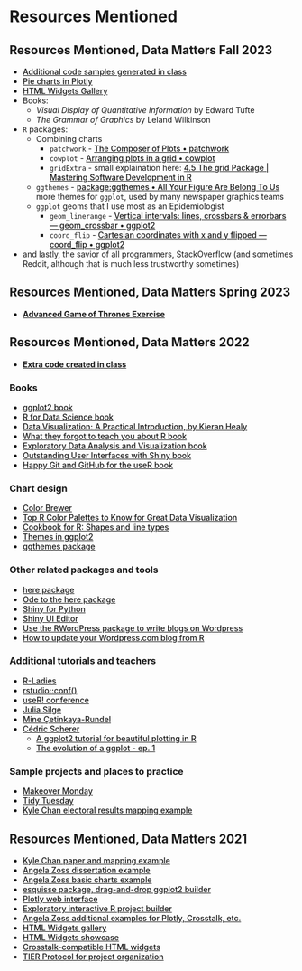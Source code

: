 <style>
a {
font-weight: 500;
}
</style>

# Resources Mentioned

## Resources Mentioned, Data Matters Fall 2023

- [Additional code samples generated in class](CodeSamplesFall2023)
- [Pie charts in Plotly](https://plotly.com/r/pie-charts/)
- [HTML Widgets Gallery](http://gallery.htmlwidgets.org/)
- Books:
    - *Visual Display of Quantitative Information* by Edward Tufte
    - *The Grammar of Graphics* by Leland Wilkinson
- `R` packages:
    - Combining charts
        - `patchwork` - [The Composer of Plots • patchwork](https://patchwork.data-imaginist.com/)
        - `cowplot` - [Arranging plots in a grid • cowplot](https://wilkelab.org/cowplot/articles/plot_grid.html)
        - `gridExtra` - small explaination here: [4.5 The grid Package \| Mastering Software Development in R](https://bookdown.org/rdpeng/RProgDA/the-grid-package.html)
    - `ggthemes` - [package:ggthemes • All Your Figure Are Belong To Us](https://yutannihilation.github.io/allYourFigureAreBelongToUs/ggthemes/) more themes for `ggplot`, used by many newspaper graphics teams
    - `ggplot` geoms that I use most as an Epidemiologist
        - `geom_linerange` - [Vertical intervals: lines, crossbars & errorbars — geom\_crossbar • ggplot2](https://ggplot2.tidyverse.org/reference/geom_linerange.html)
        - `coord_flip` - [Cartesian coordinates with x and y flipped — coord\_flip • ggplot2](https://ggplot2.tidyverse.org/reference/coord_flip.html)
- and lastly, the savior of all programmers, StackOverflow (and sometimes Reddit, although that is much less trustworthy sometimes)

## Resources Mentioned, Data Matters Spring 2023

* [**Advanced Game of Thrones Exercise**](https://gist.github.com/amzoss/f9e94e16914e2d04a8fc48810519dc3c)

## Resources Mentioned, Data Matters 2022

* [**Extra code created in class**](https://gist.github.com/amzoss/12888cbc8f5684b59e291ef69d36a8ad)

### Books

* [ggplot2 book](https://ggplot2-book.org/)
* [R for Data Science book](https://r4ds.had.co.nz/)
* [Data Visualization: A Practical Introduction, by Kieran Healy](https://socviz.co/)
* [What they forgot to teach you about R book](https://rstats.wtf/)
* [Exploratory Data Analysis and Visualization book](https://edav.info/)
* [Outstanding User Interfaces with Shiny book](https://unleash-shiny.rinterface.com/index.html)
* [Happy Git and GitHub for the useR book](https://happygitwithr.com/)

### Chart design

* [Color Brewer](https://colorbrewer2.org/)
* [Top R Color Palettes to Know for Great Data Visualization](https://www.datanovia.com/en/blog/top-r-color-palettes-to-know-for-great-data-visualization/)
* [Cookbook for R: Shapes and line types](http://www.cookbook-r.com/Graphs/Shapes_and_line_types/)
* [Themes in ggplot2](https://r-charts.com/ggplot2/themes/)
* [ggthemes package](https://www.rdocumentation.org/packages/ggthemes/versions/3.5.0)

### Other related packages and tools

* [here package](https://cran.r-project.org/web/packages/here/index.html)
* [Ode to the here package](https://github.com/jennybc/here_here)
* [Shiny for Python](https://shiny.rstudio.com/py/)
* [Shiny UI Editor](https://rstudio.github.io/shinyuieditor/index.html)
* [Use the RWordPress package to write blogs on Wordpress](https://rpubs.com/yanalytics/rwordpress)
* [How to update your Wordpress.com blog from R](https://rstudio-pubs-static.s3.amazonaws.com/3265_a7da419fd69245d4b1565ee8c982346f.html)

### Additional tutorials and teachers

* [R-Ladies](https://rladies.org/)
* [rstudio::conf()](https://www.rstudio.com/conference/)
* [useR! conference](https://user2022.r-project.org/)
* [Julia Silge](https://juliasilge.com/)
* [Mine Çetinkaya-Rundel](https://mine-cr.com/)
* [Cédric Scherer](https://www.cedricscherer.com/)
    * [A ggplot2 tutorial for beautiful plotting in R](https://www.cedricscherer.com/2019/08/05/a-ggplot2-tutorial-for-beautiful-plotting-in-r/)
    * [The evolution of a ggplot - ep. 1](https://www.cedricscherer.com/2019/05/17/the-evolution-of-a-ggplot-ep.-1/)

### Sample projects and places to practice

* [Makeover Monday](https://www.makeovermonday.co.uk/)
* [Tidy Tuesday](https://github.com/rfordatascience/tidytuesday)
* [Kyle Chan electoral results mapping example](https://github.com/kylechanpols/precinct_electoral_results)

## Resources Mentioned, Data Matters 2021

* [Kyle Chan paper and mapping example](https://github.com/kylechanpols/hkmocn_paper)
* [Angela Zoss dissertation example](https://github.com/amzoss/netvislit)
* [Angela Zoss basic charts example](https://github.com/amzoss/netvistasks)
* [esquisse package, drag-and-drop ggplot2 builder](https://github.com/dreamRs/esquisse)
* [Plotly web interface](https://plotly.com/)
* [Exploratory interactive R project builder](https://exploratory.io/)
* [Angela Zoss additional examples for Plotly, Crosstalk, etc.](https://www.angelazoss.com/Apr2021VizTell/)
* [HTML Widgets gallery](http://gallery.htmlwidgets.org/)
* [HTML Widgets showcase](http://www.htmlwidgets.org/showcase_leaflet.html)
* [Crosstalk-compatible HTML widgets](https://rstudio.github.io/crosstalk/widgets.html)
* [TIER Protocol for project organization](https://www.projecttier.org/tier-protocol/specifications-3-0/#overview-of-the-documentation)
